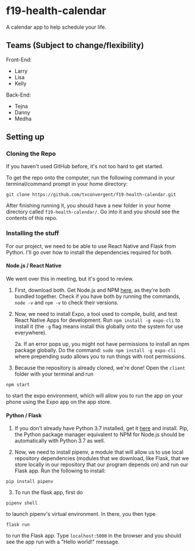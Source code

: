 # f19-health-calendar

A calendar app to help schedule your life.

## Teams (Subject to change/flexibility)

Front-End:
- Larry
- Lisa
- Kelly

Back-End:
- Tejna
- Danny
- Medha

## Setting up

### Cloning the Repo

If you haven't used GitHub before, it's not too hard to get started.

To get the repo onto the computer, run the following command in your terminal/command prompt in your home directory:
```
git clone https://github.com/txconvergent/f19-health-calendar.git
```

After finishing running it, you should have a new folder in your home directory called `f19-health-calendar/`. Go into it and you should see the contents of this repo.

### Installing the stuff

For our project, we need to be able to use React Native and Flask from Python. I'll go over how to install the dependencies required for both.

#### Node.js / React Native

We went over this in meeting, but it's good to review.

1. First, download both. Get Node.js and NPM [here](https://nodejs.org/en/), as they're both bundled together. Check if you have both by running the commands, `node -v` and `npm -v` to check their versions.

2. Now, we need to install Expo, a tool used to compile, build, and test React Native Apps for development. Run `npm install -g expo-cli` to install it (the `-g` flag means install this globally onto the system for use everywhere).

    2a. If an error pops up, you might not have permissions to install an npm package globally. Do the command:
    `sudo npm install -g expo-cli` where prepending sudo allows you to run things with root permissions.

3. Because the repository is already cloned, we're done! Open the `client` folder with your terminal and run
```
npm start
```
to start the expo environment, which will allow you to run the app on your phone using the Expo app on the app store.

#### Python / Flask

1. If you don't already have Python 3.7 installed, get it [here](https://www.python.org/downloads/) and install. Pip, the Python package manager equivalent to NPM for Node.js should be automatically with Python 3.7 as well.

2. Now, we need to install pipenv, a module that will allow us to use local repository dependencies (modules that we download, like Flask, that we store locally in our repository that our program depends on) and run our Flask app. Run the following to install:
```
pip install pipenv
```

3. To run the flask app, first do
```
pipenv shell
```
to launch pipenv's virtual environment. In there, you then type
```
flask run
```
to run the Flask app. Type `localhost:5000` in the browser and you should see the app run with a "Hello world!" message.
